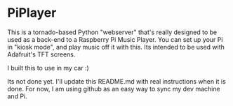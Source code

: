 # PiPlayer

This is a tornado-based Python "webserver" that's really designed to be used as a back-end to a Raspberry Pi Music Player.  You can set up your Pi in "kiosk mode", and play music off it with this.  Its intended to be used with Adafruit's TFT screens.

I built this to use in my car :)

Its not done yet.  I'll update this README.md with real instructions when it is done.  For now, I am using github as an easy way to sync my dev machine and Pi.

